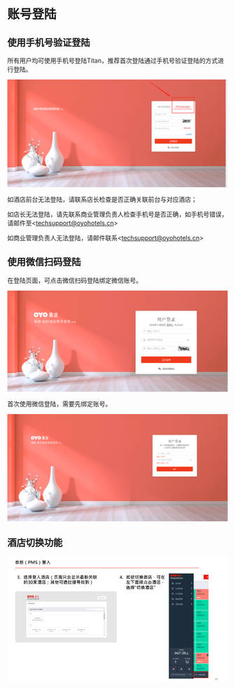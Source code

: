 # 账号登陆

## 使用手机号验证登陆

所有用户均可使用手机号登陆Titan，推荐首次登陆通过手机号验证登陆的方式进行登陆。

![](../.gitbook/assets/image%20%28399%29.png)

  
如酒店前台无法登陆，请联系店长检查是否正确关联前台与对应酒店；

如店长无法登陆，请先联系商业管理负责人检查手机号是否正确，如手机号错误，请邮件至&lt;techsupport@oyohotels.cn&gt;

如商业管理负责人无法登陆，请邮件联系&lt;techsupport@oyohotels.cn&gt;

## 使用微信扫码登陆

在登陆页面，可点击微信扫码登陆绑定微信账号。

![&#x70B9;&#x51FB;&#x5FAE;&#x4FE1;&#x626B;&#x7801;&#x767B;&#x9646;](../.gitbook/assets/image%20%28116%29.png)

首次使用微信登陆，需要先绑定账号。

![&#x9996;&#x6B21;&#x4F7F;&#x7528;&#x5FAE;&#x4FE1;&#x767B;&#x9646;&#xFF0C;&#x5728;&#x7ED1;&#x5B9A;&#x8D26;&#x53F7;&#x9875;&#x9762;&#x8F93;&#x5165;&#x624B;&#x673A;&#x53F7;&#x4E0E;&#x5BC6;&#x7801;&#xFF0C;&#x7ED1;&#x5B9A;&#x5FAE;&#x4FE1;&#x8D26;&#x53F7;](../.gitbook/assets/image%20%28336%29.png)

## 酒店切换功能

![](../.gitbook/assets/image%20%2851%29.png)



